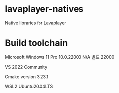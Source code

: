 # lavaplayer-natives
Native libraries for Lavaplayer

# Build toolchain
Microsoft Windows 11 Pro 10.0.22000 N/A 빌드 22000

VS 2022 Community

Cmake version 3.23.1

WSL2 Ubuntu20.04LTS 
